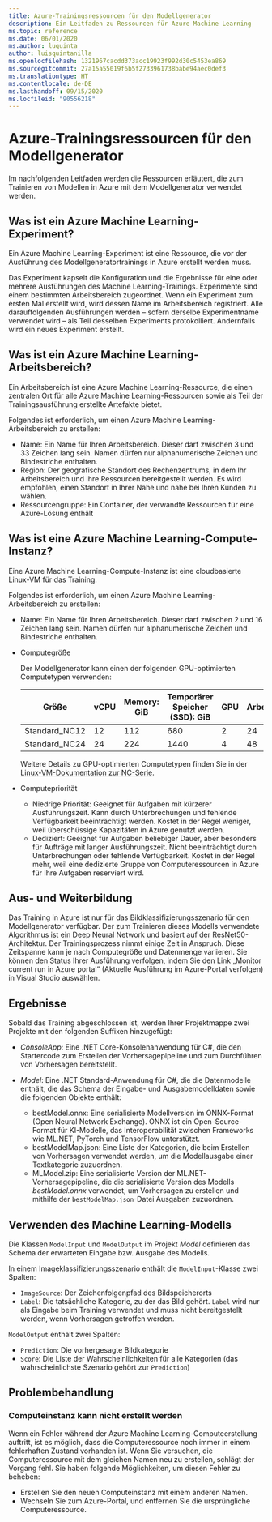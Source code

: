 ```yaml
---
title: Azure-Trainingsressourcen für den Modellgenerator
description: Ein Leitfaden zu Ressourcen für Azure Machine Learning
ms.topic: reference
ms.date: 06/01/2020
ms.author: luquinta
author: luisquintanilla
ms.openlocfilehash: 1321967cacdd373acc19923f992d30c5453ea869
ms.sourcegitcommit: 27a15a55019f6b5f2733961738babe94aec0def3
ms.translationtype: HT
ms.contentlocale: de-DE
ms.lasthandoff: 09/15/2020
ms.locfileid: "90556218"
---
```

# <a name="model-builder-azure-training-resources"></a>Azure-Trainingsressourcen für den Modellgenerator

Im nachfolgenden Leitfaden werden die Ressourcen erläutert, die zum Trainieren von Modellen in Azure mit dem Modellgenerator verwendet werden.

## <a name="what-is-an-azure-machine-learning-experiment"></a>Was ist ein Azure Machine Learning-Experiment?

Ein Azure Machine Learning-Experiment ist eine Ressource, die vor der Ausführung des Modellgeneratortrainings in Azure erstellt werden muss.

Das Experiment kapselt die Konfiguration und die Ergebnisse für eine oder mehrere Ausführungen des Machine Learning-Trainings. Experimente sind einem bestimmten Arbeitsbereich zugeordnet. Wenn ein Experiment zum ersten Mal erstellt wird, wird dessen Name im Arbeitsbereich registriert. Alle darauffolgenden Ausführungen werden – sofern derselbe Experimentname verwendet wird – als Teil desselben Experiments protokolliert. Andernfalls wird ein neues Experiment erstellt.

## <a name="what-is-an-azure-machine-learning-workspace"></a>Was ist ein Azure Machine Learning-Arbeitsbereich?

Ein Arbeitsbereich ist eine Azure Machine Learning-Ressource, die einen zentralen Ort für alle Azure Machine Learning-Ressourcen sowie als Teil der Trainingsausführung erstellte Artefakte bietet.

Folgendes ist erforderlich, um einen Azure Machine Learning-Arbeitsbereich zu erstellen:

- Name: Ein Name für Ihren Arbeitsbereich. Dieser darf zwischen 3 und 33 Zeichen lang sein. Namen dürfen nur alphanumerische Zeichen und Bindestriche enthalten.
- Region: Der geografische Standort des Rechenzentrums, in dem Ihr Arbeitsbereich und Ihre Ressourcen bereitgestellt werden. Es wird empfohlen, einen Standort in Ihrer Nähe und nahe bei Ihren Kunden zu wählen.
- Ressourcengruppe: Ein Container, der verwandte Ressourcen für eine Azure-Lösung enthält

## <a name="what-is-an-azure-machine-learning-compute"></a>Was ist eine Azure Machine Learning-Compute-Instanz?

Eine Azure Machine Learning-Compute-Instanz ist eine cloudbasierte Linux-VM für das Training.

Folgendes ist erforderlich, um einen Azure Machine Learning-Arbeitsbereich zu erstellen:

- Name: Ein Name für Ihren Arbeitsbereich. Dieser darf zwischen 2 und 16 Zeichen lang sein. Namen dürfen nur alphanumerische Zeichen und Bindestriche enthalten.
- Computegröße

    Der Modellgenerator kann einen der folgenden GPU-optimierten Computetypen verwenden:

    | Größe | vCPU | Memory: GiB | Temporärer Speicher (SSD): GiB | GPU | GPU-Arbeitsspeicher: GiB | Max. Anzahl Datenträger | Maximale Anzahl NICs |
    |---|---|---|---|---|---|---|---|
    | Standard_NC12   | 12 | 112 | 680  | 2 | 24 | 48 | 2 |
    | Standard_NC24   | 24 | 224 | 1440 | 4 | 48 | 64 | 4 |

    Weitere Details zu GPU-optimierten Computetypen finden Sie in der [Linux-VM-Dokumentation zur NC-Serie](/azure/virtual-machines/nc-series?bc=%252fazure%252fvirtual-machines%252flinux%252fbreadcrumb%252ftoc.json&toc=%252fazure%252fvirtual-machines%252flinux%252ftoc.json).
- Computepriorität

  - Niedrige Priorität: Geeignet für Aufgaben mit kürzerer Ausführungszeit. Kann durch Unterbrechungen und fehlende Verfügbarkeit beeinträchtigt werden. Kostet in der Regel weniger, weil überschüssige Kapazitäten in Azure genutzt werden.
  - Dediziert: Geeignet für Aufgaben beliebiger Dauer, aber besonders für Aufträge mit langer Ausführungszeit. Nicht beeinträchtigt durch Unterbrechungen oder fehlende Verfügbarkeit. Kostet in der Regel mehr, weil eine dedizierte Gruppe von Computeressourcen in Azure für Ihre Aufgaben reserviert wird.

## <a name="training"></a>Aus- und Weiterbildung

Das Training in Azure ist nur für das Bildklassifizierungsszenario für den Modellgenerator verfügbar. Der zum Trainieren dieses Modells verwendete Algorithmus ist ein Deep Neural Network und basiert auf der ResNet50-Architektur. Der Trainingsprozess nimmt einige Zeit in Anspruch. Diese Zeitspanne kann je nach Computegröße und Datenmenge variieren. Sie können den Status Ihrer Ausführung verfolgen, indem Sie den Link „Monitor current run in Azure portal“ (Aktuelle Ausführung im Azure-Portal verfolgen) in Visual Studio auswählen.

## <a name="results"></a>Ergebnisse

Sobald das Training abgeschlossen ist, werden Ihrer Projektmappe zwei Projekte mit den folgenden Suffixen hinzugefügt:

- *ConsoleApp*: Eine .NET Core-Konsolenanwendung für C#, die den Startercode zum Erstellen der Vorhersagepipeline und zum Durchführen von Vorhersagen bereitstellt.
- *Model*: Eine .NET Standard-Anwendung für C#, die die Datenmodelle enthält, die das Schema der Eingabe- und Ausgabemodelldaten sowie die folgenden Objekte enthält:

  - bestModel.onnx: Eine serialisierte Modellversion im ONNX-Format (Open Neural Network Exchange). ONNX ist ein Open-Source-Format für KI-Modelle, das Interoperabilität zwischen Frameworks wie ML.NET, PyTorch und TensorFlow unterstützt.
  - bestModelMap.json: Eine Liste der Kategorien, die beim Erstellen von Vorhersagen verwendet werden, um die Modellausgabe einer Textkategorie zuzuordnen.
  - MLModel.zip: Eine serialisierte Version der ML.NET-Vorhersagepipeline, die die serialisierte Version des Modells *bestModel.onnx* verwendet, um Vorhersagen zu erstellen und mithilfe der `bestModelMap.json`-Datei Ausgaben zuzuordnen.

## <a name="use-the-machine-learning-model"></a>Verwenden des Machine Learning-Modells

Die Klassen `ModelInput` und `ModelOutput` im Projekt *Model* definieren das Schema der erwarteten Eingabe bzw. Ausgabe des Modells.

In einem Imageklassifizierungsszenario enthält die `ModelInput`-Klasse zwei Spalten:

- `ImageSource`: Der Zeichenfolgenpfad des Bildspeicherorts
- `Label`: Die tatsächliche Kategorie, zu der das Bild gehört. `Label` wird nur als Eingabe beim Training verwendet und muss nicht bereitgestellt werden, wenn Vorhersagen getroffen werden.

`ModelOutput` enthält zwei Spalten:

- `Prediction`: Die vorhergesagte Bildkategorie
- `Score`: Die Liste der Wahrscheinlichkeiten für alle Kategorien (das wahrscheinlichste Szenario gehört zur `Prediction`)

## <a name="troubleshooting"></a>Problembehandlung

### <a name="cannot-create-compute"></a>Computeinstanz kann nicht erstellt werden

Wenn ein Fehler während der Azure Machine Learning-Computeerstellung auftritt, ist es möglich, dass die Computeressource noch immer in einem fehlerhaften Zustand vorhanden ist. Wenn Sie versuchen, die Computeressource mit dem gleichen Namen neu zu erstellen, schlägt der Vorgang fehl. Sie haben folgende Möglichkeiten, um diesen Fehler zu beheben:

- Erstellen Sie den neuen Computeinstanz mit einem anderen Namen.
- Wechseln Sie zum Azure-Portal, und entfernen Sie die ursprüngliche Computeressource.
